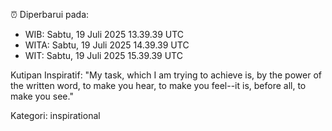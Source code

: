 ⏰ Diperbarui pada:
- WIB: Sabtu, 19 Juli 2025 13.39.39 UTC
- WITA: Sabtu, 19 Juli 2025 14.39.39 UTC
- WIT: Sabtu, 19 Juli 2025 15.39.39 UTC

Kutipan Inspiratif:
"My task, which I am trying to achieve is, by the power of the written word, to make you hear, to make you feel--it is, before all, to make you see."


Kategori: inspirational


